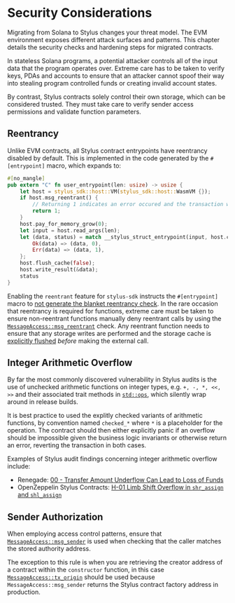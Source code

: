 # Security Considerations

Migrating from Solana to Stylus changes your threat model. The EVM environment exposes different attack surfaces and patterns. This chapter details the security checks and hardening steps for migrated contracts.

In stateless Solana programs, a potential attacker controls all of the input data that the program operates over. Extreme care has to be taken to verify keys, PDAs and accounts to ensure that an attacker cannot spoof their way into stealing program controlled funds or creating invalid account states.

By contrast, Stylus contracts solely control their own storage, which can be considered trusted. They must take care to verify sender access permissions and validate function parameters.

## Reentrancy

Unlike EVM contracts, all Stylus contract entrypoints have reentrancy disabled by default. This is implemented in the code generated by the `#[entrypoint]` macro, which expands to:

```rust
#[no_mangle]
pub extern "C" fn user_entrypoint(len: usize) -> usize {
    let host = stylus_sdk::host::VM(stylus_sdk::host::WasmVM {});
    if host.msg_reentrant() {
        // Returning 1 indicates an error occured and the transaction will be reverted
        return 1;
    }
    host.pay_for_memory_grow(0);
    let input = host.read_args(len);
    let (data, status) = match __stylus_struct_entrypoint(input, host.clone()) {
        Ok(data) => (data, 0),
        Err(data) => (data, 1),
    };
    host.flush_cache(false);
    host.write_result(&data);
    status
}
```

Enabling the `reentrant` feature for `stylus-sdk` instructs the `#[entrypoint]` macro to [not generate the blanket reentrancy check](https://github.com/OffchainLabs/stylus-sdk-rs/blob/975c8349598d2bdb3a12d91455315bd12305d132/stylus-proc/src/macros/entrypoint.rs#L178-L192). In the rare occasion that reentrancy is required for functions, extreme care must be taken to ensure non-reentrant functions manually deny reentrant calls by using the [`MessageAccess::msg_reentrant`](https://docs.rs/stylus-sdk/latest/stylus_sdk/prelude/trait.MessageAccess.html#tymethod.msg_reentrant) check. Any reentrant function needs to ensure that any storage writes are performed and the storage cache is [explicitly flushed](https://docs.rs/stylus-sdk/latest/stylus_sdk/prelude/trait.StorageAccess.html#tymethod.flush_cache) _before_ making the external call. 


## Integer Arithmetic Overflow

By far the most commonly discovered vulnerability in Stylus audits is the use of unchecked arithmetic functions on integer types, e.g. `+, -, *, <<, >>` and their associated trait methods in [`std::ops`](https://doc.rust-lang.org/stable/std/ops/index.html#traits), which silently wrap around in release builds.

It is best practice to used the explitly checked variants of arithmetic functions, by convention named `checked_*` where `*` is a placeholder for the operation. The contract should then either explicitly panic if an overflow should be impossible given the business logic invariants or otherwise return an error, reverting the transaction in both cases.

Examples of Stylus audit findings concerning integer arithmetic overflow include:
- Renegade: [00 - Transfer Amount Underflow Can Lead to Loss of Funds](https://github.com/renegade-fi/renegade/blob/ec0a556cd0faa4bff84553204d4811c72eb3f693/audits/zksecurity-10-25-24.pdf)
- OpenZeppelin Stylus Contracts: [H-01 Limb Shift Overflow in `shr_assign` and `shl_assign`](https://github.com/OpenZeppelin/rust-contracts-stylus/blob/f81c2fb4cbf427e4d95471a2956b9b27faf31543/audits/Stylus%20Contracts%20Library%20v0.2.0%20Audit.pdf)

## Sender Authorization

When employing access control patterns, ensure that [`MessageAccess::msg_sender`](https://docs.rs/stylus-sdk/latest/stylus_sdk/prelude/trait.MessageAccess.html#tymethod.msg_sender) is used when checking that the caller matches the stored authority address.

The exception to this rule is when you are retrieving the creator address of a contract within the `constructor` function, in this case [`MessageAccess::tx_origin`](https://docs.rs/stylus-sdk/latest/stylus_sdk/prelude/trait.MessageAccess.html#tymethod.tx_origin) should be used because `MessageAccess::msg_sender` returns the Stylus contract factory address in production.


